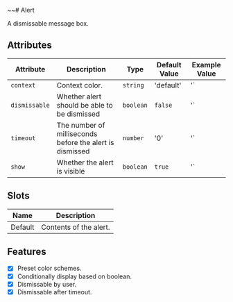 ~~# Alert

A dismissable message box.

## Attributes

| Attribute     | Description                                              | Type      | Default Value | Example Value               | 
|---------------|----------------------------------------------------------|-----------|---------------|-----------------------------|
| `context`     | Context color.                                           | `string`  | 'default'     | '<dt-tile theme="success">` |
| `dismissable` | Whether alert should be able to be dismissed             | `boolean` | `false`       | '<dt-tile dismissable>`     |
| `timeout`     | The number of milliseconds before the alert is dismissed | `number`  | '0'           | '<dt-tile timeout="10000">` |
| `show`        | Whether the alert is visible                             | `boolean` | `true`        | '<dt-tile show="false">`    |

## Slots

| Name    | Description             |
|---------|-------------------------|
| Default | Contents of the alert.  |

## Features

- [x] Preset color schemes.
- [x] Conditionally display based on boolean.
- [x] Dismissable by user.
- [x] Dismissable after timeout.

